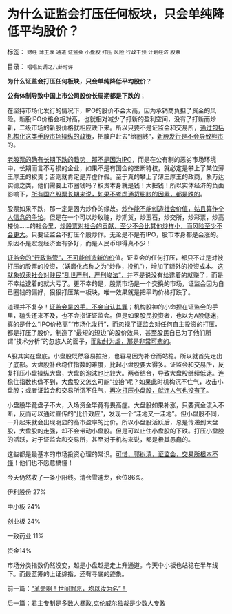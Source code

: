 # 为什么证监会打压任何板块，只会单纯降低平均股价？

标签： `财经` `薄王厚` `通道` `证监会` `小盘股` `打压` `风险` `行政干预` `计划经济` `股票` 

目录： `唱唱反调之八卦时评`

**为什么证监会打压任何板块，只会单纯降低平均股价**？

**公有体制导致中国上市公司股价长周期都是下跌的**；

在坚持市场化发行的情况下，IPO的股价不会太高，因为承销商负担了资金的风险。新股IPO价格会相对高，也就相对减少了打新的盈利空间，没有了打新而炒新，二级市场的新股价格就相应跌下来。所以只要不是证监会和交易所，[通过包括机构化这类手段市场操纵的政策](../../../2012/1/12/股市中的民主机制，西方基金和东方机构化.md)，把散户赶去“给圈钱”，[新股发行是不会导致熊市](../../../2012/1/18/解除对小盘股的歧视性打压，A股牛市将不惧IPO.md)的。

[老股票的确有长期下跌的趋势，那不是因为IPO](../../../2011/10/13/熊市的IPO不是圈钱，坚持新股市场化发行才有牛市.md)，而是在公有制的恶劣市场环境中，长期而言不亏损的企业，如果不是有国企的垄断特权，就必定是攀上了某位薄王厚王的权贵；否则就肯定是弄虚作假。至于真的攀上了薄王厚王的政商，象万达实德之类，他们需要上市圈钱吗？权贵本身就是钱！大把钱！所以实体经济的负面影响下，[所有国产股票长期来说，如果不考虑通货膨胀的因素，都是跌的](../../../2010/3/25/炒股风险大，不炒股风险更大.md)。

股票如果不跌，那一定是因为炒作的缘故。[炒作能不能创造社会价值，姑且算作个人信念的争论](../../../2009/11/26/交换创造价值之“零和股市创造的社会价值”.md)。但是在一个可以炒玫瑰，炒期货，炒玉石，炒交所，炒彩票，炒高楼价……的社会里，[炒股票对社会的贡献，至少不会比其他炒样小，而风险至少不会更大](../../../2012/1/5/股市的风险到底有多大？更大的风险从那里来？.md)。只要证监会不打压个股炒作。无论是不是有IPO，股市本身都是会涨的。原因不是宏观经济面有多好，而是人民币印得真不少！

[证监会的“行政监管”，不可能创造新的价](../../../2011/12/1/小政府＝消费者依法诉讼取代“监管”.md)值。证监会的任何打压，都只不过是对被打压的股票的投资，（妖魔化点称之为“炒作，投机”），增加了额外的投资成本。[这就象奴隶社会对贱民“乱世严刑，严刑峻法”，](../../../2011/11/11/公有制的自然资源和严刑峻法.md)并不是说没有给逮着的就赚了，而是不幸给逮着的就大亏了。更不幸的是，股票市场是一个交换的市场，证监会因为自已圈钱的偏好，狠狠打压某一板块，唯一效果就是把平均价格打跌了。

道理并不复杂！[证监会是凶手，不会自认其罪](../../../2012/6/5/证监会的“技术分析”和计划经济的敢作敢为.md)；机构股神的小命捏在证监会的手里，磕头还来不及，也不会指证证监会。但是如果股民投资者，也以为A股低迷，真的是什么“IPO价格高”“市场化发行”，而忽视了证监会对任何自主投资的打压，都是打压了股价，制造了“最短的短边”的股价效果，甚至股民自已为了他们所谓“技术分析”的忽悠人的面子，[而助纣为虐，那是非常可悲的](../../../2012/1/10/股民自已不反对股市谷物法，无人会替股民反对.md)。

A股其实在盘底。小盘股既然容易拉抬，也容易因为补仓而站稳。所以就首先走出了底部。大盘股补仓稳住指数的难度，比起小盘股要大得多。证监会和交易所，反复打压小盘操纵大盘，大盘的泡沫也比较大。两者结合，导致大盘股继续低迷。连稳住指数也做不到，大盘股又怎么可能“拉抬”呢？如果此时机构沉不住气，攻击小盘股；或者证监会和交易所沉不住气，[再次打压小盘股，就连人气也没有了](../../../2012/1/5/A股机构化超过60%，还打压小盘股，就注定大熊市.md)。

小盘股毕竟盘子不大，入场资金毕竟有畏高症。大盘股如果补涨，只要资金流入不断，反而可以通过宣传的“比价效应”，发现一个“洼地又一洼地”。但小盘股不同，一升起来就会出现明显的高市盈率的比价。所以小盘股活跃后，总是传递到大盘股，大盘股的走强，却不会带动小盘股。但是可以止住小盘股的下跌。打压小盘股的活跃，对于证监会和交易所，甚至对于机构来说，都是极其愚蠢的。

这些都是最基本的市场投资心理的常识。[可惜，郭树清，证监会，交易所根本不懂](../../../2012/2/15/证监会只需做好三年小事，谈忽悠创新“重监管，轻审批”.md)！他们也不愿意搞懂！

今天仍然收了一条小阳线。清仓雪迪龙，仓位86%。

伊利股份 27%

中小板 24%

创业板 24%

一致药业 11%

资金14%



市场分类指数仍然没变，越是小盘越是走上升通道。今天中小板也站稳在半年线下。而最蓝筹的上证综指，还有寻底的迹象。



前一篇：[“革命啊！世间罪恶，均以汝为名”！](../../../2012/6/14/“革命啊！世间罪恶，均以汝为名”！.md)

后一篇：[君主专制是多数人暴政,克伦威尔独裁是少数人专政](../../../2012/6/15/君主专制是多数人暴政,克伦威尔独裁是少数人专政.md)